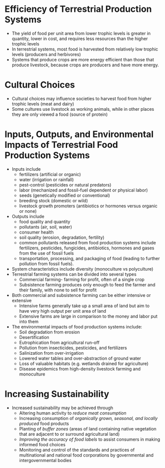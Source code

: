 # Efficiency of Terrestrial Production Systems
- The yield of food per unit area from lower trophic levels is greater in quantity, lower in cost, and requires less resources than the higher trophic levels
- In terrestrial systems, most food is harvested from relatively low trophic levels (producers and herbivores)
- Systems that produce crops are more energy efficient than those that produce livestock, because crops are producers and have more energy.
# Cultural Choices
- Cultural choices may influence societies to harvest food from higher trophic levels (meat and dairy)
- Some cultures use livestock as working animals, while in other places they are only viewed a food (source of protein)
# Inputs, Outputs, and Environmental Impacts of Terrestrial Food Production Systems
- Inputs include
	- fertilizers (artificial or organic)
	- water (irrigation or rainfall)
	- pest-control (pesticides or natural predators)
	- labor (mechanized and fossil-fuel dependent or physical labor)
	- seeds (genetically modified or conventional)
	- breeding stock (domestic or wild)
	- livestock growth promoters (antibiotics or hormones versus organic or none)
- Outputs include
	- food quality and quantity
	- pollutants (air, soil, water)
	- consumer health
	- soil quality (erosion, degradation, fertility)
	- common pollutants released from food production systems include fertilizers, pesticides, fungicides, antibiotics, hormones and gases from the use of fossil fuels
	- transportation, processing, and packaging of food (leading to further pollution from fossil fuels).
- System characteristics include diversity (monoculture vs polyculture)
- Terrestrial farming systems can be divided into several types
	- Commercial farming- farming for profit, often of a single crop
	- Subsistence farming produces only enough to feed the farmer and their family, with none to sell for profit
- Both commercial and subsistence farming can be either intensive or extensive
	- Intensive farms generally take up a small area of land but aim to have very high output per unit area of land
	- Extensive farms are large in comparison to the money and labor put into them
- The environmental impacts of food production systems include:
	- Soil degradation from erosion
	- Desertification
	- Eutrophication from agricultural run-off
	- Pollution from insecticides, pesticides, and fertilizers
	- Salinization from over-irrigation
	- Lowered water tables and over-abstraction of ground water
	- Loss of valuable habitats (e.g. wetlands drained for agriculture)
	- Disease epidemics from high-density livestock farming and monoculture
# Increasing Sustainability
- Increased sustainability may be achieved through
	- Altering human activity to *reduce meat consumption*
	- Increasing consumption of *organically grown, seasonal, and locally produced* food products
	- Planting of *buffer zones* (areas of land containing native vegetation that are adjacent to or surround agricultural land)
	- *Improving the accuracy of food labels* to assist consumers in making informed food choices
	- Monitoring and control of the standards and practices of multinational and national food corporations by governmental and intergovernmental bodies
